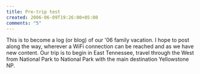 ```yaml
---
title: Pre-trip test
created: 2006-06-09T19:26:00+05:00
comments: "5"
---
```


This is to become a log (or blog) of our '06 family vacation. I hope to post along the way, wherever a WiFi connection can be reached and as we have new content. Our trip is to begin in East Tennessee, travel through the West from National Park to National Park with the main destination Yellowstone NP.
